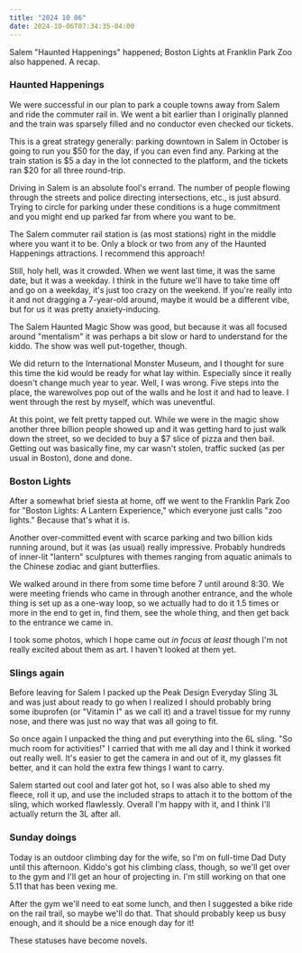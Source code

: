 ```yaml
---
title: "2024 10 06"
date: 2024-10-06T07:34:35-04:00
---
```


Salem "Haunted Happenings" happened; Boston Lights at Franklin Park Zoo also
happened. A recap.

### Haunted Happenings

We were successful in our plan to park a couple towns away from Salem and ride
the commuter rail in. We went a bit earlier than I originally planned and the
train was sparsely filled and no conductor even checked our tickets.

This is a great strategy generally: parking downtown in Salem in October is
going to run you $50 for the day, if you can even find any. Parking at the train
station is $5 a day in the lot connected to the platform, and the tickets ran
$20 for all three round-trip.

Driving in Salem is an absolute fool's errand. The number of people flowing
through the streets and police directing intersections, etc., is just absurd.
Trying to circle for parking under these conditions is a huge commitment and you
might end up parked far from where you want to be.

The Salem commuter rail station is (as most stations) right in the middle where
you want it to be. Only a block or two from any of the Haunted Happenings
attractions. I recommend this approach!

Still, holy hell, was it crowded. When we went last time, it was the same date,
but it was a weekday. I think in the future we'll have to take time off and go
on a weekday, it's just too crazy on the weekend. If you're really into it and
not dragging a 7-year-old around, maybe it would be a different vibe, but for us
it was pretty anxiety-inducing.

The Salem Haunted Magic Show was good, but because it was all focused around
"mentalism" it was perhaps a bit slow or hard to understand for the kiddo. The
show was well put-together, though.

We did return to the International Monster Museum, and I thought for sure this
time the kid would be ready for what lay within. Especially since it really
doesn't change much year to year. Well, I was wrong. Five steps into the place,
the warewolves pop out of the walls and he lost it and had to leave. I went
through the rest by myself, which was uneventful.

At this point, we felt pretty tapped out. While we were in the magic show
another three billion people showed up and it was getting hard to just walk down
the street, so we decided to buy a $7 slice of pizza and then bail. Getting out
was basically fine, my car wasn't stolen, traffic sucked (as per usual in
Boston), done and done.

### Boston Lights

After a somewhat brief siesta at home, off we went to the Franklin Park Zoo for
"Boston Lights: A Lantern Experience," which everyone just calls "zoo lights."
Because that's what it is.

Another over-committed event with scarce parking and two billion kids running
around, but it was (as usual) really impressive. Probably hundreds of inner-lit
"lantern" sculptures with themes ranging from aquatic animals to the Chinese
zodiac and giant butterflies.

We walked around in there from some time before 7 until around 8:30. We were
meeting friends who came in through another entrance, and the whole thing is set
up as a one-way loop, so we actually had to do it 1.5 times or more in the end
to get in, find them, see the whole thing, and then get back to the entrance we
came in.

I took some photos, which I hope came out *in focus at least* though I'm not
really excited about them as art. I haven't looked at them yet.

### Slings again

Before leaving for Salem I packed up the Peak Design Everyday Sling 3L and was
just about ready to go when I realized I should probably bring some ibuprofen
(or "Vitamin I" as we call it) and a travel tissue for my runny nose, and there
was just no way that was all going to fit.

So once again I unpacked the thing and put everything into the 6L sling. "So
much room for activities!" I carried that with me all day and I think it worked
out really well. It's easier to get the camera in and out of it, my glasses fit
better, and it can hold the extra few things I want to carry.

Salem started out cool and later got hot, so I was also able to shed my fleece,
roll it up, and use the included straps to attach it to the bottom of the sling,
which worked flawlessly. Overall I'm happy with it, and I think I'll actually
return the 3L after all.

### Sunday doings

Today is an outdoor climbing day for the wife, so I'm on full-time Dad Duty
until this afternoon. Kiddo's got his climbing class, though, so we'll get over
to the gym and I'll get an hour of projecting in. I'm still working on that one
5.11 that has been vexing me.

After the gym we'll need to eat some lunch, and then I suggested a bike ride on
the rail trail, so maybe we'll do that. That should probably keep us busy
enough, and it should be a nice enough day for it!

These statuses have become novels.
